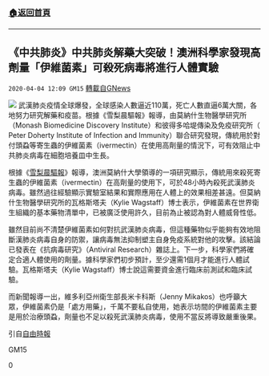 ###  [:house:返回首頁](https://github.com/ourhimalayas/txt)
---

## 《中共肺炎》中共肺炎解藥大突破！澳洲科學家發現高劑量「伊維菌素」可殺死病毒將進行人體實驗
`2020-04-04 12:09 GM15` [轉載自GNews](https://gnews.org/zh-hant/162040/)

![](https://s3-ap-northeast-1.amazonaws.com/news.guo.offload.media/wp-content/uploads/2020/04/04120536/phpKWS6QL.jpg)
武漢肺炎疫情全球爆發，全球感染人數逼近110萬，死亡人數直逼6萬大關，各地努力研究解藥和疫苗。根據《雪梨晨驅報》報導，由莫納什生物醫學研究所（Monash Biomedicine Discovery Institute）和彼得多哈堤傳染及免疫研究所（ Peter Doherty Institute of Infection and Immunity）聯合研究發現，傳統用於對付頭蝨等寄生蟲的伊維菌素（ivermectin）在使用高劑量的情況下，可有效阻止中共肺炎病毒在細胞培養皿中生長。

根據《[雪梨晨驅報](https://www.smh.com.au/national/australian-scientists-discover-head-lice-drug-kills-coronavirus-in-lab-20200404-p54h15.html)》報導，澳洲莫納什大學領導的一項研究顯示，傳統用來殺死寄生蟲的伊維菌素（ivermectin）在高劑量的使用下，可於48小時內殺死武漢肺炎病毒。雖然過往經驗顯示實驗室結果和實際應用在人體上的效果相差甚遠。但莫納什生物醫學研究所的瓦格斯塔夫（Kylie Wagstaff）博士表示，伊維菌素在世界衛生組織的基本藥物清單中，已被廣泛使用許久，目前為止被認為對人體威脅性低。

雖然目前尚不清楚伊維菌素如何對抗武漢肺炎病毒，但這種藥物似乎能夠有效地阻斷漢肺炎病毒自身的防禦，讓病毒無法抑制塑主自身免疫系統對他的攻擊。該結論已發表在《抗病毒研究》（Antiviral Research）雜誌上。下一步，科學家們將確定合適人體使用的劑量。據科學家們初步預計，至少還需1個月才能進行人體試驗。瓦格斯塔夫（Kylie Wagstaff）博士說這需要資金進行臨床前測試和臨床試驗。

而新聞報導一出，維多利亞州衛生部長米卡科斯（Jenny Mikakos）也呼籲大眾，伊維菌素仍是「處方用藥」，千萬不要私自使用，她表示坊間的伊維菌素主要是用於治療頭蝨，劑量也不足以殺死武漢肺炎病毒，使用不當反將導致嚴重後果。

引自[自由時報](https://news.ltn.com.tw/news/world/breakingnews/3122759)

GM15

0

